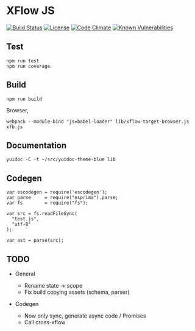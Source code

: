 # XFlow JS

[![Build Status](https://travis-ci.org/michiel/xflow-js.svg?branch=master)](https://travis-ci.org/michiel/xflow-js)
[![License](https://img.shields.io/badge/license-MIT-blue.svg)](https://raw.githubusercontent.com/michiel/xflow-js/master/LICENSE)
[![Code Climate](https://img.shields.io/codeclimate/github/kabisaict/flow.svg)](https://lima.codeclimate.com/github/michiel/xflow-js)
[![Known Vulnerabilities](https://snyk.io/test/github/michiel/xflow-js/badge.svg)](https://snyk.io/test/github/michiel/xflow-js)


## Test

    npm run test
    npm run coverage

## Build

    npm run build

Browser,

    webpack --module-bind "js=babel-loader" lib/xflow-target-browser.js xfb.js

## Documentation

    yuidoc -C -t ~/src/yuidoc-theme-blue lib

## Codegen

    var escodegen = require('escodegen');
    var parse     = require("esprima").parse;
    var fs        = require("fs");

    var src = fs.readFileSync(
      "test.js",
      "utf-8"
    );

    var ast = parse(src);

## TODO

* General

  - Rename state -> scope
  - Fix build copying assets (schema, parser)

* Codegen

  - Now only sync, generate async code / Promises
  - Call cross-xflow



